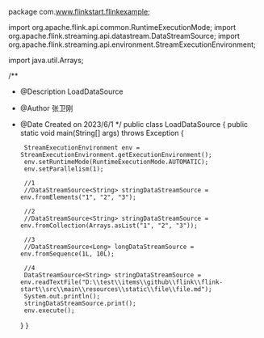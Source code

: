 package com.www.flinkstart.flinkexample;

import org.apache.flink.api.common.RuntimeExecutionMode;
import org.apache.flink.streaming.api.datastream.DataStreamSource;
import org.apache.flink.streaming.api.environment.StreamExecutionEnvironment;

import java.util.Arrays;

/**
* @Description LoadDataSource
* @Author 张卫刚
* @Date Created on 2023/6/1
  */
  public class LoadDataSource {
  public static void main(String[] args) throws Exception {

       StreamExecutionEnvironment env = StreamExecutionEnvironment.getExecutionEnvironment();
       env.setRuntimeMode(RuntimeExecutionMode.AUTOMATIC);
       env.setParallelism(1);

       //1
       //DataStreamSource<String> stringDataStreamSource = env.fromElements("1", "2", "3");

       //2
       //DataStreamSource<String> stringDataStreamSource = env.fromCollection(Arrays.asList("1", "2", "3"));

       //3
       //DataStreamSource<Long> longDataStreamSource = env.fromSequence(1L, 10L);

       //4
       DataStreamSource<String> stringDataStreamSource = env.readTextFile("D:\\test\\items\\github\\flink\\flink-start\\src\\main\\resources\\static\\file\\file.md");
       System.out.println();
       stringDataStreamSource.print();
       env.execute();
  }
  }
